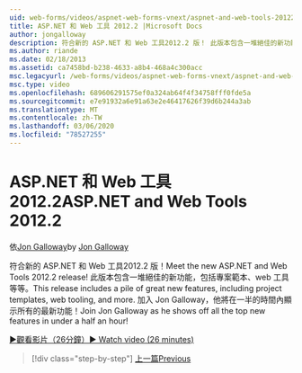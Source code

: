 ```yaml
---
uid: web-forms/videos/aspnet-web-forms-vnext/aspnet-and-web-tools-20122
title: ASP.NET 和 Web 工具 2012.2 |Microsoft Docs
author: jongalloway
description: 符合新的 ASP.NET 和 Web 工具2012.2 版！ 此版本包含一堆絕佳的新功能，包括專案範本、web 工具等等。 Jo 。
ms.author: riande
ms.date: 02/18/2013
ms.assetid: ca7458bd-b238-4633-a8b4-468a4c300acc
msc.legacyurl: /web-forms/videos/aspnet-web-forms-vnext/aspnet-and-web-tools-20122
msc.type: video
ms.openlocfilehash: 689606291575ef0a324ab64f4f34758fff0fde5a
ms.sourcegitcommit: e7e91932a6e91a63e2e46417626f39d6b244a3ab
ms.translationtype: MT
ms.contentlocale: zh-TW
ms.lasthandoff: 03/06/2020
ms.locfileid: "78527255"
---
```

# <a name="aspnet-and-web-tools-20122"></a><span data-ttu-id="c8aaf-105">ASP.NET 和 Web 工具 2012.2</span><span class="sxs-lookup"><span data-stu-id="c8aaf-105">ASP.NET and Web Tools 2012.2</span></span>

<span data-ttu-id="c8aaf-106">依[Jon Galloway](https://github.com/jongalloway)</span><span class="sxs-lookup"><span data-stu-id="c8aaf-106">by [Jon Galloway](https://github.com/jongalloway)</span></span>

<span data-ttu-id="c8aaf-107">符合新的 ASP.NET 和 Web 工具2012.2 版！</span><span class="sxs-lookup"><span data-stu-id="c8aaf-107">Meet the new ASP.NET and Web Tools 2012.2 release!</span></span> <span data-ttu-id="c8aaf-108">此版本包含一堆絕佳的新功能，包括專案範本、web 工具等等。</span><span class="sxs-lookup"><span data-stu-id="c8aaf-108">This release includes a pile of great new features, including project templates, web tooling, and more.</span></span> <span data-ttu-id="c8aaf-109">加入 Jon Galloway，他將在一半的時間內顯示所有的最新功能！</span><span class="sxs-lookup"><span data-stu-id="c8aaf-109">Join Jon Galloway as he shows off all the top new features in under a half an hour!</span></span>

[<span data-ttu-id="c8aaf-110">&#9654;觀看影片（26分鐘）</span><span class="sxs-lookup"><span data-stu-id="c8aaf-110">&#9654; Watch video (26 minutes)</span></span>](https://channel9.msdn.com/Blogs/ASP-NET-Site-Videos/aspnet-and-web-tools-20122)

> [!div class="step-by-step"]
> [<span data-ttu-id="c8aaf-111">上一篇</span><span class="sxs-lookup"><span data-stu-id="c8aaf-111">Previous</span></span>](getting-started-with-the-next-version-of-aspnet.md)
